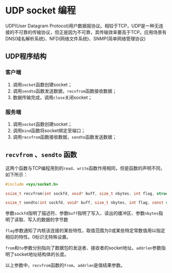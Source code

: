 # UDP socket 编程
UDP(User Datagram Protocol)用户数据报协议。相较于TCP，UDP是一种无连接的不可靠的传输协议，但正是因为不可靠，其传输效率要高于TCP。应用场景有DNS(域名解析系统)、NFD(网络文件系统)、SNMP(简单网络管理协议)

## UDP程序结构

### 客户端
1. 调用`socket`函数创建socket；
2. 调用`sendto`函数发送数据，`recvfrom`函数接收数据；
3. 数据传输完成，调用`close`关闭socket；

### 服务端
1. 调用`socket`函数创建socket；
2. 调用`bind`函数将socket绑定至端口；
3. 调用`recvfrom`函数接收数据，`sendto`函数发送数据；


## `recvfrom` 、`sendto` 函数
这两个函数与TCP编程用到的`read`、`write`函数作用相同，但是函数的声明不同，如下所示：
```c
#include <sys/socket.h>

ssize_t recvfrom(int sockfd, void* buff, size_t nbytes, int flag, struct sockaddr* from, socklen_t* addrlen);

ssize_t sendto(int sockfd, void* buff, size_t nbytes, int flag, const struct sockaddr* to, socklen_t addrlen);
```
参数`sockfd`指明了描述符、参数`buff`指明了写入、读出的缓冲区、参数`nbytes`指明了读取、写入的数据的字节数

`flag`参数通知了内核该连接的某些特性，取值范围为0或某些特定常数值用以指定相应的特性。0标识无特殊设置。

`from`和`to`参数分别指向了数据包的发送者、接收者的socket地址。`addrlen`参数指明了socket地址结构体的长度。

以上参数中，`recvfrom`函数的`from`、`addrlen`是值结果参数。
